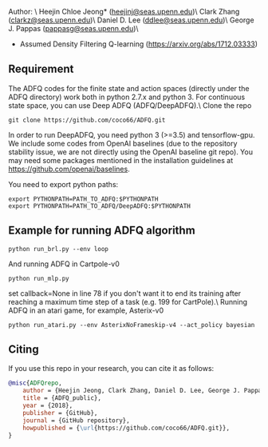 Author: \\
Heejin Chloe Jeong* (heejinj@seas.upenn.edu)\\
Clark Zhang (clarkz@seas.upenn.edu)\\
Daniel D. Lee (ddlee@seas.upenn.edu)\\
George J. Pappas (pappasg@seas.upenn.edu)\\

* Assumed Density Filtering Q-learning (https://arxiv.org/abs/1712.03333)

## Requirement 
The ADFQ codes for the finite state and action spaces (directly under the ADFQ directory) work both in python 2.7.x and python 3. For continuous state space, you can use Deep ADFQ (ADFQ/DeepADFQ).\\
Clone the repo
```
git clone https://github.com/coco66/ADFQ.git
```
In order to run DeepADFQ, you need python 3 (>=3.5) and tensorflow-gpu.
We include some codes from OpenAI baselines (due to the repository stability issue, we are not directly using the OpenAI baseline git repo). You may need some packages mentioned in the installation guidelines at https://github.com/openai/baselines. 

You need to export python paths:
```
export PYTHONPATH=PATH_TO_ADFQ:$PYTHONPATH
export PYTHONPATH=PATH_TO_ADFQ/DeepADFQ:$PYTHONPATH
```

## Example for running ADFQ algorithm

```
python run_brl.py --env loop
```
And running ADFQ in Cartpole-v0
```
python run_mlp.py
```
set callback=None in line 78 if you don't want it to end its training after reaching a maximum time step of a task (e.g. 199 for CartPole).\\
Running ADFQ in an atari game, for example, Asterix-v0
```
python run_atari.py --env AsterixNoFrameskip-v4 --act_policy bayesian
```
## Citing
If you use this repo in your research, you can cite it as follows:
```bibtex
@misc{ADFQrepo,
    author = {Heejin Jeong, Clark Zhang, Daniel D. Lee, George J. Pappas},
    title = {ADFQ_public},
    year = {2018},
    publisher = {GitHub},
    journal = {GitHub repository},
    howpublished = {\url{https://github.com/coco66/ADFQ.git}},
}

```